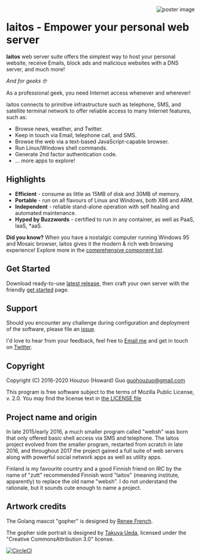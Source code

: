 <img src="https://raw.githubusercontent.com/HouzuoGuo/laitos/master/doc/cosmetic/20200825-poster.png" alt="poster image" align="right" />

# laitos - Empower your personal web server

**laitos** web server suite offers the simplest way to host your personal website, receive Emails, block ads and
malicious websites with a DNS server, and much more!

_And for geeks 🤓_

As a professional geek, you need Internet access whenever and wherever!

laitos connects to primitive infrastructure such as telephone, SMS, and satellite terminal network to offer reliable
access to many Internet features, such as:

- Browse news, weather, and Twitter.
- Keep in touch via Email, telephone call, and SMS.
- Browse the web via a text-based JavaScript-capable browser.
- Run Linux/Windows shell commands.
- Generate 2nd factor authentication code.
- ... more apps to explore!

## Highlights

- **Efficient** - consume as little as 15MB of disk and 30MB of memory.
- **Portable** - run on all flavours of Linux and Windows, both X86 and ARM.
- **Independent** - reliable stand-alone operation with self healing and automated maintenance.
- **Hyped by Buzzwords** - certified to run in any container, as well as PaaS, IaaS, \*aaS.

**Did you know?** When you have a nostalgic computer running Windows 95 and Mosaic browser, laitos gives it the modern & rich
web browsing experience! Explore more in the [comprehensive component list](https://github.com/HouzuoGuo/laitos/wiki/Component-list).

## Get Started
Download ready-to-use [latest release](https://github.com/HouzuoGuo/laitos/releases), then craft your own server with
the friendly [get started](https://github.com/HouzuoGuo/laitos/wiki/Get-started) page.

## Support
Should you encounter any challenge during configuration and deployment of the software, please file an [issue](https://github.com/HouzuoGuo/laitos/issues).

I'd love to hear from your feedback, feel free to [Email me](mailto:guohouzuo@gmail.com) and get in touch on [Twitter](https://twitter.com/hzguo).

## Copyright
Copyright (C) 2016-2020 Houzuo (Howard) Guo <guohouzuo@gmail.com>

This program is free software subject to the terms of Mozilla Public License, v. 2.0. You may find the license text in
[the LICENSE file](https://github.com/HouzuoGuo/laitos/blob/master/LICENSE)

## Project name and origin
In late 2015/early 2016, a much smaller program called "websh" was born that only offered basic shell access via SMS and
telephone. The laitos project evolved from the smaller program, restarted from scratch in late 2016, and throughout
2017 the project gained a full suite of web servers along with powerful social network apps as well as utility apps.

Finland is my favourite country and a good Finnish friend on IRC by the name of "zutt" recommended Finnish word "laitos"
(meaning institute, apparently) to replace the old name "websh". I do not understand the rationale, but it
sounds cute enough to name a project.

## Artwork credits
The Golang mascot "gopher" is designed by [Renee French](http://reneefrench.blogspot.com).

The gopher side portrait is designed by [Takuya Ueda](https://twitter.com/tenntenn), licensed under the "Creative
CommonsAttribution 3.0" license.

[![CircleCI](https://circleci.com/gh/HouzuoGuo/laitos.svg?style=svg)](https://circleci.com/gh/HouzuoGuo/laitos)
